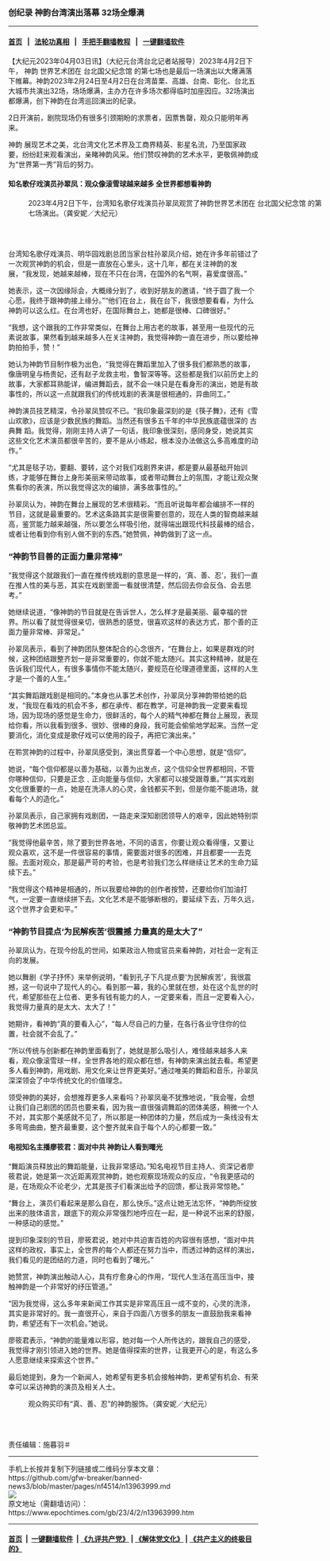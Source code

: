 ### 创纪录 神韵台湾演出落幕 32场全爆满
------------------------

#### [首页](https://github.com/gfw-breaker/banned-news3/blob/master/README.md) &nbsp;&nbsp;|&nbsp;&nbsp; [法轮功真相](https://github.com/begood0513/basic/blob/master/README.md)  &nbsp;&nbsp;|&nbsp;&nbsp; [手把手翻墙教程](https://github.com/gfw-breaker/guides/wiki)  &nbsp;&nbsp;|&nbsp;&nbsp; [一键翻墙软件](https://github.com/gfw-breaker/nogfw/blob/master/README.md)  



<div><p>
 【大纪元2023年04月03日讯】（大纪元台湾台北记者站报导）2023年4月2日下午，
 <ok href="https://www.epochtimes.com/gb/tag/%E7%A5%9E%E9%9F%B5.html">
  神韵
 </ok>
 世界艺术团在
 <ok href="https://www.epochtimes.com/gb/tag/%E5%8F%B0%E5%8C%97%E5%9B%BD%E7%88%B6%E7%BA%AA%E5%BF%B5%E9%A6%86.html">
  台北国父纪念馆
 </ok>
 的第七场也是最后一场演出以大爆满落下帷幕。神韵2023年2月24日至4月2日在台湾苗栗、高雄、台南、彰化、台北五大城市共演出32场，场场爆满，主办方在许多场次都得临时加座因应。32场演出都爆满，创下神韵在台湾巡回演出的纪录。
</p>
<p>
 2日开演前，剧院现场仍有很多引颈期盼的求票者，因票售罄，观众只能明年再来。
</p>
<p>
 <ok href="https://www.epochtimes.com/gb/tag/%E7%A5%9E%E9%9F%B5.html">
  神韵
 </ok>
 展现艺术之美，北台湾文化艺术界及工商界精英、影星名流，乃至国家政要，纷纷赶来观看演出，亲睹神韵风采。他们赞叹神韵的艺术水平，更敬佩神韵成为“世界第一秀”背后的努力。
</p>
<h4>
 知名歌仔戏演员孙翠凤：观众像滚雪球越来越多 全世界都想看神韵
</h4>
<figure aria-describedby="caption-attachment-13964013" class="wp-caption aligncenter" id="attachment_13964013" style="width: 600px">
 <ok href="https://i.epochtimes.com/assets/uploads/2023/04/id13964013-230402085341100815.jpg" target="_blank">
  <img alt="" class="size-large wp-image-13964013" src="https://i.epochtimes.com/assets/uploads/2023/04/id13964013-230402085341100815-600x400.jpg" title=""/>
 </ok>
 <br/><figcaption class="wp-caption-text" id="caption-attachment-13964013">
  2023年4月2日下午，台湾知名歌仔戏演员孙翠凤观赏了神韵世界艺术团在
  <ok href="https://www.epochtimes.com/gb/tag/%E5%8F%B0%E5%8C%97%E5%9B%BD%E7%88%B6%E7%BA%AA%E5%BF%B5%E9%A6%86.html">
   台北国父纪念馆
  </ok>
  的第七场演出。（龚安妮／大纪元）
 </figcaption><br/>
</figure><br/>
<p>
 台湾知名歌仔戏演员、明华园戏剧总团当家台柱孙翠凤介绍，她在许多年前错过了一次观赏神韵的机会，但是一直放在心里头，这十几年，都在关注神韵的发展，“我发现，她越来越棒，现在不只在台湾，在国外的名气啊，喜爱度很高。”
</p>
<p>
 她表示，这一次因缘际会，大概缘分到了，收到好朋友的邀请，“终于圆了我一个心愿，我终于跟神韵接上缘分。”“他们在台上，我在台下，我很想要看看，为什么神韵可以这么红。在台湾也好，在国际舞台上，她都是很棒、口碑很好。”
</p>
<p>
 “我想，这个跟我的工作非常类似，在舞台上用古老的故事，甚至用一些现代的元素说故事，果然看到越来越多人在关注神韵，我觉得神韵一直在进步，所以要给神韵拍拍手，赞！”
</p>
<p>
 她认为神韵节目制作极为出色，“我觉得在舞蹈里加入了很多我们都熟悉的故事，像唐明皇与杨贵妃，还有赵子龙救主啦，鲁智深等等。这些都是我们以前历史上的故事，大家都耳熟能详，编进舞蹈去，就不会一味只是在看身形的演出，她是有故事性的，所以这一点就跟我们的传统戏剧的表演是很相通的，异曲同工。”
</p>
<p>
 神韵演员技艺精深，令孙翠凤赞叹不已。“我印象最深刻的是《筷子舞》，还有《雪山欢歌》，应该是少数民族的舞蹈。当然还有很多五千年的中华民族底蕴很深的
 <ok href="https://www.epochtimes.com/gb/tag/%E5%8F%A4%E5%85%B8%E8%88%9E.html">
  古典舞
 </ok>
 蹈。我觉得，刚刚主持人讲了一句话，我印象很深刻，感同身受，她说其实这些文化艺术演员都很辛苦的，要不是从小练起，根本没办法做这么多高难度的动作。”
</p>
<p>
 “尤其是毯子功，要翻、要转，这个对我们戏剧界来讲，都是要从最基础开始训练，才能够在舞台上身形美丽来带动故事，或者带动舞台上的氛围，才能让观众聚焦看你的表演，所以我觉得这次的编排，满多故事性的。”
</p>
<p>
 孙翠凤认为，神韵在舞台上展现的艺术很精彩。“而且听说每年都会编排不一样的节目，这就是最重要的。艺术这条路其实是很需要创意的，现在人类的智商越来越高，鉴赏能力越来越强，所以要怎么样吸引他，就得端出跟现代科技最棒的结合，或者让他看到你有别人做不到的东西。”她赞佩，神韵做到了这一点。
</p>
<h3>
 “神韵节目善的正面力量非常棒”
</h3>
<p>
 “我觉得这个就跟我们一直在推传统戏剧的意思是一样的，‘真、善、忍’，我们一直在推人性的美与恶，其实在戏剧里面一看就很清楚，然后回去你会反刍、会去思考。”
</p>
<p>
 她继续说道，“像神韵的节目就是在告诉世人，怎么样才是最美丽、最幸福的世界。所以看了就觉得很亲切，很熟悉的感觉，很喜欢这样的表达方式，那个善的正面力量非常棒、非常足。”
</p>
<p>
 孙翠凤表示，看到了神韵团队整体配合的心念很齐，“在舞台上，如果是群戏的时候，这种团结跟整齐划一是非常重要的，你就不能太随兴。其实这种精神，就是在告诉我们现代人，有很多事情你不能太随兴，要规范在伦理道德里面，这样的人生才是一个善的人生。”
</p>
<p>
 “其实舞蹈跟戏剧是相同的。”本身也从事艺术创作，孙翠凤分享神韵带给她的启发，“我现在看戏的机会不多，都在承传、都在教学，可是神韵我一定要来看现场，因为现场的感觉是生命力，很鲜活的，每个人的精气神都在舞台上展现，表现给你看，所以我看到很多、很妙、很棒的身段，我可能会偷偷地学起来。当然一定要消化，消化变成是歌仔戏可以使用的段子，再把它演出来。”
</p>
<p>
 在聆赏神韵的过程中，孙翠凤感受到，演出贯穿着一个中心思想，就是“信仰”。
</p>
<p>
 她说，“每个信仰都是以善为基础，以善为出发点，这个信仰全世界都相同，不管你哪种信仰，只要是正念﹑正向能量与信仰，大家都可以接受跟尊重。”“其实戏剧文化很重要的一点，她是在洗涤人的心灵，金钱都买不到，但是你能不能进场，就看每个人的造化。”
</p>
<p>
 孙翠凤表示，自己家拥有戏剧团，一路走来深知剧团领导人的艰辛，因此她特别崇敬神韵艺术团总监。
</p>
<p>
 “我觉得他最辛苦，除了要到世界各地，不同的语言，你要让观众看得懂，又要让观众喜欢，这不是一件很容易的事情，需要面对很多的困难，并且都要一一去克服。去面对观众，那是最严苛的考验，也是考验我们怎么样继续让艺术的生命力延续下去。”
</p>
<p>
 “我觉得这个精神是相通的，所以我要给神韵的创作者按赞，还要给你们加油打气，一定要一直继续拼下去。文化艺术是不能够断根的，要延续下去，万年久远，这个世界才会更和平。”
</p>
<h3>
 “神韵节目提点‘为民解疾苦’很震撼 力量真的是太大了”
</h3>
<p>
 孙翠凤认为，在现今纷乱的世间，如果政治人物或官员来看神韵，对社会一定有正向的发展。
</p>
<p>
 她以舞剧《学子抒怀》来举例说明，“看到孔子下凡提点要‘为民解疾苦’，我很震撼，这一句说中了现代人的心。看到那一幕，我的心里就在想，处在这个乱世的时代，希望那些在上位者、更多有钱有能力的人，一定要来看，而且一定要看入心，我觉得力量真的是太大、太大了！”
</p>
<p>
 她期许，看神韵“真的要看入心”，“每人尽自己的力量，在各行各业守住你的位置，社会就不会乱了。”
</p>
<p>
 “所以传统与创新都在神韵里面看到了，她就是那么吸引人，难怪越来越多人来看，观众像滚雪球一样，全世界各地的观众都在想，有神韵来演出就去看。希望更多人看到神韵，用戏剧、用文化来让世界更美好。”通过唯美的舞蹈和音乐，孙翠凤深深领会了中华传统文化的价值理念。
</p>
<p>
 领受神韵的美好，会想推荐更多人来看吗？孙翠凤毫不犹豫地说，“我会喔，会想让我们自己剧团的团员也要来看，因为我一直很强调舞蹈的团体美感，稍微一个人不对，其实那个美感就不见了，所以那是一种团体的力量，然后成为一条线没有太多弯弯曲曲，整齐最重要，这个整齐就来自于每个人的心都要一致。”
</p>
<h4>
 电视知名主播廖筱君：面对中共 神韵让人看到曙光
</h4>
<p>
 “舞蹈演员释放出的舞蹈能量，让我非常感动。”知名电视节目主持人、资深记者廖筱君说，她是第一次近距离观赏神韵，她也观察现场观众的反应，“令我更感动的是，在场观众不论老少，尤其是孩子们看演出给予的回馈，都让我非常惊艳。”
</p>
<p>
 “舞台上，演员们看起来是那么自在，那么快乐。”这点让她无法忘怀，“神韵所绽放出来的肢体语言，跟底下的观众非常强烈地呼应在一起，是一种说不出来的舒服，一种感动的感觉。”
</p>
<p>
 提到印象深刻的节目，廖筱君说，她对中共迫害百姓的内容很有感想，“面对中共这样的政权，事实上，全世界的每个人都还在努力当中，而透过神韵这样的演出，我们看见的是团结的力道，同时也看到了曙光。”
</p>
<p>
 她赞赏，神韵演出触动人心，具有疗愈身心的作用，“现代人生活在高压当中，接触神韵是一个非常好的纾压管道。”
</p>
<p>
 “因为我觉得，这么多年来新闻工作其实是非常高压且一成不变的，心灵的洗涤，其实是非常好的。我一直很开心，来自于四面八方很多的朋友一直鼓励我来看神韵，希望还有下一次机会。”她说。
</p>
<p>
 廖筱君表示，“神韵的能量难以形容，她对每一个人所传达的，跟我自己的感受，我觉得才刚引领进入她的世界。她是值得探索的世界，让我更开心的是，有这么多人愿意继续来探索这个世界。”
</p>
<p>
 最后她提到，身为一个新闻人，她希望有更多机会接触神韵，更希望有机会、有荣幸可以采访神韵的演员及相关人士。
</p>
<figure aria-describedby="caption-attachment-13964012" class="wp-caption aligncenter" id="attachment_13964012" style="width: 600px">
 <ok href="https://i.epochtimes.com/assets/uploads/2023/04/id13964012-230402105630100815.jpg" target="_blank">
  <img alt="" class="size-large wp-image-13964012" src="https://i.epochtimes.com/assets/uploads/2023/04/id13964012-230402105630100815-600x400.jpg" title=""/>
 </ok>
 <br/><figcaption class="wp-caption-text" id="caption-attachment-13964012">
  观众购买印有“真、善、忍”的神韵服饰。（龚安妮／大纪元）
 </figcaption><br/>
</figure><br/>
<p>
 责任编辑：施暮羽＃
</p>
</div>
<hr/>
手机上长按并复制下列链接或二维码分享本文章：<br/>
https://github.com/gfw-breaker/banned-news3/blob/master/pages/nf4514/n13963999.md <br/>
<a href='https://github.com/gfw-breaker/banned-news3/blob/master/pages/nf4514/n13963999.md'><img src='https://github.com/gfw-breaker/banned-news3/blob/master/pages/nf4514/n13963999.md.png'/></a> <br/>
原文地址（需翻墙访问）：https://www.epochtimes.com/gb/23/4/2/n13963999.htm


------------------------
#### [首页](https://github.com/gfw-breaker/banned-news3/blob/master/README.md) &nbsp;|&nbsp; [一键翻墙软件](https://github.com/gfw-breaker/nogfw/blob/master/README.md) &nbsp;| [《九评共产党》](https://github.com/gfw-breaker/9ping.md/blob/master/README.md#九评之一评共产党是什么) | [《解体党文化》](https://github.com/gfw-breaker/jtdwh.md/blob/master/README.md) | [《共产主义的终极目的》](https://github.com/gfw-breaker/gczydzjmd.md/blob/master/README.md)


<img src='http://gfw-breaker.win/banned-news3/pages/nf4514/n13963999.md' width='0px' height='0px'/>